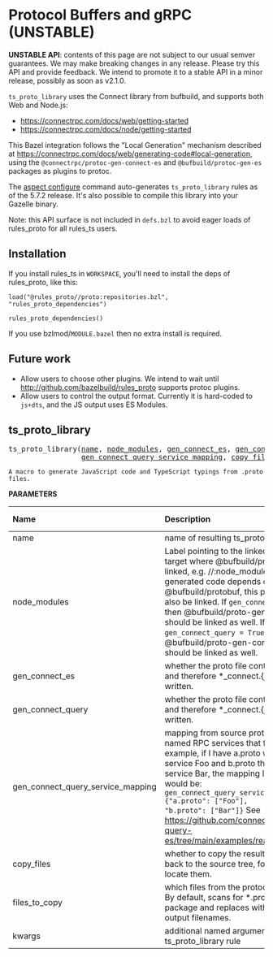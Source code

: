 <!-- Generated with Stardoc: http://skydoc.bazel.build -->

# Protocol Buffers and gRPC (UNSTABLE)

**UNSTABLE API**: contents of this page are not subject to our usual semver guarantees.
We may make breaking changes in any release.
Please try this API and provide feedback.
We intend to promote it to a stable API in a minor release, possibly as soon as v2.1.0.

`ts_proto_library` uses the Connect library from bufbuild, and supports both Web and Node.js:

- https://connectrpc.com/docs/web/getting-started
- https://connectrpc.com/docs/node/getting-started

This Bazel integration follows the "Local Generation" mechanism described at
https://connectrpc.com/docs/web/generating-code#local-generation,
using the `@connectrpc/protoc-gen-connect-es` and `@bufbuild/protoc-gen-es` packages as plugins to protoc.

The [aspect configure](https://docs.aspect.build/cli/commands/aspect_configure) command
auto-generates `ts_proto_library` rules as of the 5.7.2 release.
It's also possible to compile this library into your Gazelle binary.

Note: this API surface is not included in `defs.bzl` to avoid eager loads of rules_proto for all rules_ts users.

Installation
------------

If you install rules_ts in `WORKSPACE`, you'll need to install the deps of rules_proto, like this:

```
load("@rules_proto//proto:repositories.bzl", "rules_proto_dependencies")

rules_proto_dependencies()
```

If you use bzlmod/`MODULE.bazel` then no extra install is required.

Future work
-----------

- Allow users to choose other plugins. We intend to wait until http://github.com/bazelbuild/rules_proto supports protoc plugins.
- Allow users to control the output format. Currently it is hard-coded to `js+dts`, and the JS output uses ES Modules.


<a id="ts_proto_library"></a>

## ts_proto_library

<pre>
ts_proto_library(<a href="#ts_proto_library-name">name</a>, <a href="#ts_proto_library-node_modules">node_modules</a>, <a href="#ts_proto_library-gen_connect_es">gen_connect_es</a>, <a href="#ts_proto_library-gen_connect_query">gen_connect_query</a>,
                 <a href="#ts_proto_library-gen_connect_query_service_mapping">gen_connect_query_service_mapping</a>, <a href="#ts_proto_library-copy_files">copy_files</a>, <a href="#ts_proto_library-files_to_copy">files_to_copy</a>, <a href="#ts_proto_library-kwargs">kwargs</a>)
</pre>

    A macro to generate JavaScript code and TypeScript typings from .proto files.

**PARAMETERS**


| Name  | Description | Default Value |
| :------------- | :------------- | :------------- |
| <a id="ts_proto_library-name"></a>name |  name of resulting ts_proto_library target   |  none |
| <a id="ts_proto_library-node_modules"></a>node_modules |  Label pointing to the linked node_modules target where @bufbuild/protoc-gen-es is linked, e.g. //:node_modules. Since the generated code depends on @bufbuild/protobuf, this package must also be linked. If <code>gen_connect_es = True</code> then @bufbuild/proto-gen-connect-es should be linked as well. If <code>gen_connect_query = True</code> then @bufbuild/proto-gen-connect-query should be linked as well.   |  none |
| <a id="ts_proto_library-gen_connect_es"></a>gen_connect_es |  whether the proto file contains a service, and therefore *_connect.{js,d.ts} should be written.   |  <code>True</code> |
| <a id="ts_proto_library-gen_connect_query"></a>gen_connect_query |  whether the proto file contains a service, and therefore *_connect.{js,d.ts} should be written.   |  <code>False</code> |
| <a id="ts_proto_library-gen_connect_query_service_mapping"></a>gen_connect_query_service_mapping |  mapping from source proto file to the named RPC services that file contains. For example, if I have a.proto which contains a service Foo and b.proto that contains a service Bar, the mapping I would pass would be: <code>gen_connect_query_service_mapping = {"a.proto": ["Foo"], "b.proto": ["Bar"]}</code> See https://github.com/connectrpc/connect-query-es/tree/main/examples/react/basic/src/gen   |  <code>{}</code> |
| <a id="ts_proto_library-copy_files"></a>copy_files |  whether to copy the resulting .d.ts files back to the source tree, for the editor to locate them.   |  <code>True</code> |
| <a id="ts_proto_library-files_to_copy"></a>files_to_copy |  which files from the protoc output to copy. By default, scans for *.proto in the current package and replaces with the typical output filenames.   |  <code>None</code> |
| <a id="ts_proto_library-kwargs"></a>kwargs |  additional named arguments to the ts_proto_library rule   |  none |


